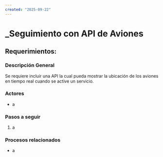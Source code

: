 ```yaml
---
created: "2025-09-22"
---
```

# _Seguimiento con API de Aviones
## Requerimientos:
### Descripción General
Se requiere incluir una API la cual pueda mostrar la ubicación de los aviones en tiempo real cuando se active un servicio.

### Actores
- a

### Pasos a seguir
1. a

### Procesos relacionados 
- a